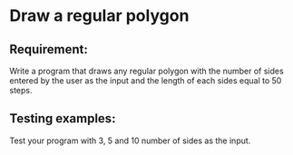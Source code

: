 # Draw a regular polygon

## Requirement:

Write a program that draws any regular polygon with the number of sides entered by the user as the input and the length of each sides equal to 50 steps.

## Testing examples:

Test your program with 3, 5 and 10 number of sides as the input.
